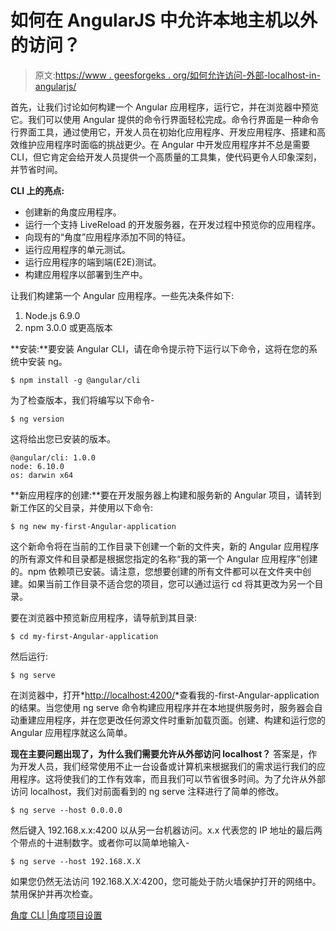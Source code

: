 # 如何在 AngularJS 中允许本地主机以外的访问？

> 原文:[https://www . geesforgeks . org/如何允许访问-外部-localhost-in-angularjs/](https://www.geeksforgeeks.org/how-to-allow-access-outside-localhost-in-angularjs/)

首先，让我们讨论如何构建一个 Angular 应用程序，运行它，并在浏览器中预览它。我们可以使用 Angular 提供的命令行界面轻松完成。命令行界面是一种命令行界面工具，通过使用它，开发人员在初始化应用程序、开发应用程序、搭建和高效维护应用程序时面临的挑战更少。在 Angular 中开发应用程序并不总是需要 CLI，但它肯定会给开发人员提供一个高质量的工具集，使代码更令人印象深刻，并节省时间。

**CLI 上的亮点:**

*   创建新的角度应用程序。
*   运行一个支持 LiveReload 的开发服务器，在开发过程中预览你的应用程序。
*   向现有的“角度”应用程序添加不同的特征。
*   运行应用程序的单元测试。
*   运行应用程序的端到端(E2E)测试。
*   构建应用程序以部署到生产中。

让我们构建第一个 Angular 应用程序。一些先决条件如下:

1.  Node.js 6.9.0
2.  npm 3.0.0 或更高版本

**安装:**要安装 Angular CLI，请在命令提示符下运行以下命令，这将在您的系统中安装 ng。

```
$ npm install -g @angular/cli 
```

为了检查版本，我们将编写以下命令-

```
$ ng version 
```

这将给出您已安装的版本。

```
@angular/cli: 1.0.0
node: 6.10.0
os: darwin x64
```

**新应用程序的创建:**要在开发服务器上构建和服务新的 Angular 项目，请转到新工作区的父目录，并使用以下命令:

```
$ ng new my-first-Angular-application 
```

这个新命令将在当前的工作目录下创建一个新的文件夹，新的 Angular 应用程序的所有源文件和目录都是根据您指定的名称“我的第一个 Angular 应用程序”创建的。npm 依赖项已安装。请注意，您想要创建的所有文件都可以在文件夹中创建。如果当前工作目录不适合您的项目，您可以通过运行 cd 将其更改为另一个目录。

要在浏览器中预览新应用程序，请导航到其目录:

```
$ cd my-first-Angular-application
```

然后运行:

```
$ ng serve
```

在浏览器中，打开*<u>http://localhost:4200/</u>*查看我的-first-Angular-application 的结果。当您使用 ng serve 命令构建应用程序并在本地提供服务时，服务器会自动重建应用程序，并在您更改任何源文件时重新加载页面。创建、构建和运行您的 Angular 应用程序就这么简单。

**现在主要问题出现了，为什么我们需要允许从外部访问 localhost？**
答案是，作为开发人员，我们经常使用不止一台设备或计算机来根据我们的需求运行我们的应用程序。这将使我们的工作有效率，而且我们可以节省很多时间。为了允许从外部访问 localhost，我们对前面看到的 ng serve 注释进行了简单的修改。

```
$ ng serve --host 0.0.0.0
```

然后键入 192.168.x.x:4200 以从另一台机器访问。x.x 代表您的 IP 地址的最后两个带点的十进制数字。或者你可以简单地输入-

```
$ ng serve --host 192.168.X.X
```

如果您仍然无法访问 192.168.X.X:4200，您可能处于防火墙保护打开的网络中。禁用保护并再次检查。

[角度 CLI |角度项目设置](https://www.geeksforgeeks.org/angular-cli-angular-project-setup/)